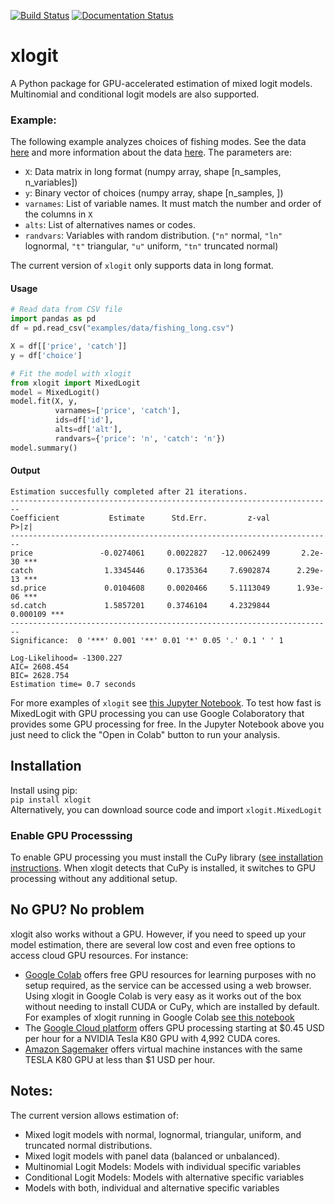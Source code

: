 [![Build Status](https://travis-ci.com/arteagac/xlogit.svg?branch=master)](https://travis-ci.com/arteagac/xlogit)
[![Documentation Status](https://readthedocs.org/projects/xlogit/badge/?version=latest)](https://xlogit.readthedocs.io/en/latest/?badge=latest)

# xlogit
A Python package for GPU-accelerated estimation of mixed logit models.  
Multinomial and conditional logit models are also supported.

### Example:
The following example analyzes choices of fishing modes. See the data [here](examples/data/fishing_long.csv) and more information about the data [here](https://doi.org/10.1162/003465399767923827). The parameters are:
- `X`: Data matrix in long format (numpy array, shape [n_samples, n_variables])
- `y`: Binary vector of choices (numpy array, shape [n_samples, ])
- `varnames`: List of variable names. It must match the number and order of the columns in `X`
- `alts`:  List of alternatives names or codes.
- `randvars`: Variables with random distribution. (`"n"` normal, `"ln"` lognormal, `"t"` triangular, `"u"` uniform, `"tn"` truncated normal)

The current version of `xlogit` only supports data in long format.

#### Usage
```python
# Read data from CSV file
import pandas as pd
df = pd.read_csv("examples/data/fishing_long.csv")

X = df[['price', 'catch']]
y = df['choice']

# Fit the model with xlogit
from xlogit import MixedLogit
model = MixedLogit()
model.fit(X, y,
          varnames=['price', 'catch'],
          ids=df['id'],
          alts=df['alt'],
          randvars={'price': 'n', 'catch': 'n'})
model.summary()
```

#### Output
```
Estimation succesfully completed after 21 iterations.
------------------------------------------------------------------------
Coefficient           Estimate      Std.Err.         z-val         P>|z|
------------------------------------------------------------------------
price               -0.0274061     0.0022827   -12.0062499       2.2e-30 ***
catch                1.3345446     0.1735364     7.6902874      2.29e-13 ***
sd.price             0.0104608     0.0020466     5.1113049      1.93e-06 ***
sd.catch             1.5857201     0.3746104     4.2329844      0.000109 ***
------------------------------------------------------------------------
Significance:  0 '***' 0.001 '**' 0.01 '*' 0.05 '.' 0.1 ' ' 1

Log-Likelihood= -1300.227
AIC= 2608.454
BIC= 2628.754
Estimation time= 0.7 seconds
```
For more examples of `xlogit` see [this Jupyter Notebook](https://github.com/arteagac/xlogit/blob/master/examples/mixed_logit_model.ipynb).
To test how fast is MixedLogit with GPU processing you can use Google Colaboratory that provides some GPU processing for free. In the Jupyter Notebook above you just need to click the "Open in Colab" button to run your analysis.

## Installation
Install using pip:  
`pip install xlogit`  
Alternatively, you can download source code and import `xlogit.MixedLogit`

### Enable GPU Processsing
To enable GPU processing you must install the CuPy library  ([see installation instructions](https://xlogit.readthedocs.io/en/latest/install.html).  When xlogit detects that CuPy is installed, it switches to GPU processing without any additional setup.

## No GPU? No problem
xlogit also works without a GPU. However, if you need to speed up your model estimation, there are several low cost and even free options to access cloud GPU resources. For instance:

- [Google Colab](https://colab.research.google.com>) offers free GPU resources for learning purposes with no setup required, as the service can be accessed using a web browser. Using xlogit in Google Colab is very easy as it works out of the box without needing to install CUDA or CuPy, which are installed by default. For examples of xlogit running in Google Colab [see this notebook](https://colab.research.google.com/github/arteagac/xlogit/blob/master/examples/mixed_logit_model.ipynb)
- The [Google Cloud platform](https://cloud.google.com/compute/gpus-pricing) offers GPU processing starting at $0.45 USD per hour for a NVIDIA Tesla K80 GPU with 4,992 CUDA cores.
- [Amazon Sagemaker](https://aws.amazon.com/ec2/instance-types/p2/) offers virtual machine instances with the same TESLA K80 GPU at less than $1 USD per hour.

## Notes:
The current version allows estimation of:
- Mixed logit models with normal, lognormal, triangular, uniform, and truncated normal distributions.
- Mixed logit models with panel data (balanced or unbalanced).
- Multinomial Logit Models: Models with individual specific variables
- Conditional Logit Models: Models with alternative specific variables
- Models with both, individual and alternative specific variables

